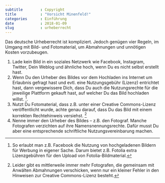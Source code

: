 ```yaml
---
subtitle        : Copyright
title           : "Vorsicht Minenfeld!"
categories      : Einführung
date            : 2018-01-09
slug            : urheberrecht
---
```

Das deutsche Urheberrecht ist kompliziert. Jedoch genügen vier Regeln,
im Umgang mit Bild- und Fotomaterial, um Abmahnungen und unnötigen
Kosten vorzubeugen.
<!-- readmore -->

1.  Lade kein Bild in ein soziales Netzwerk wie Facebook, Instagram,
    Twitter, Dein Weblog und ähnliche hoch, wenn Du es nicht selbst
    erstellt hast.
2.  Wenn Du den Urheber des Bildes vor dem Hochladen ins Internet um
    Erlaubnis gefragt hast und evtl. eine Nutzungsgebühr (Lizenz)
    entrichtet hast, dann vergewissere Dich, dass Du auch die
    Nutzungsrechte für die jeweilige Plattform gekauft hast, auf welcher
    Du das Bild hochladen willst. [^1].
3.  Nutzt Du Fotomaterial, dass z.B. unter einer Creative Commons-Lizenz
    veröffentlicht wurde, achte genau darauf, dass Du das Bild mit einem
    korrekten Rechtehinweis versiehst. [^2]
4.  Nenne immer den Urheber des Bildes – z.B. den Fotograf. Manche
    Fotografen verzichten auf ihre Namensnennungsrechte. Dafür musst Du
    aber eine entsprechende schriftliche Nutzungsvereinbarung machen.

[^1]:  So erlaubt man z.B. Facebook die Nutzung von hochgeladenen Bildern für Werbung in eigener Sache. Darum bietet z.B. Fotolia extra Lizenzgebühren für den Upload von Fotolia-Bildmaterial.
[^2]:  Leider gibt es mittlerweile immer mehr Fotografen, die gemeinsam mit Anwälten Abmahnungen verschicken, wenn nur ein kleiner Fehler in den Hinweisen zur Creative Commons-Lizenz besteht.
